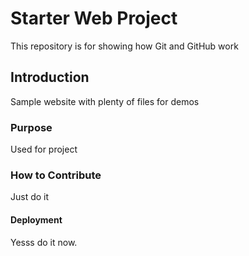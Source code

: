 # Starter Web Project

This repository is for showing how Git and GitHub work

## Introduction

Sample website with plenty of files for demos

### Purpose

Used for project

### How to Contribute

Just do it

#### Deployment

Yesss do it now.